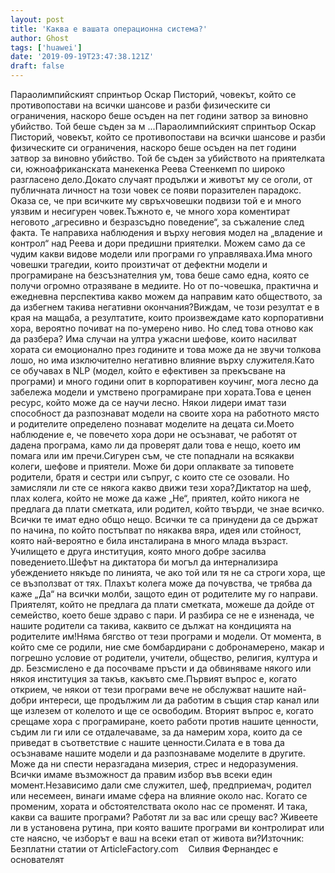 ```yaml
---
layout: post
title: 'Каква е вашата операционна система?'
author: Ghost
tags: ['huawei']
date: '2019-09-19T23:47:38.121Z'
draft: false
---
```


Параолимпийският спринтьор Оскар Писторий, човекът, който се противопостави на всички шансове и разби физическите си ограничения, наскоро беше осъден на пет години затвор за виновно убийство. Той беше съден за м ...Параолимпийският спринтьор Оскар Писторий, човекът, който се противопостави на всички шансове и разби физическите си ограничения, наскоро беше осъден на пет години затвор за виновно убийство. Той бе съден за убийството на приятелката си, южноафриканската манекенка Реева Стеенкемп по широко разгласено дело.Докато случаят продължи и животът му се оголи, от публичната личност на този човек се появи поразителен парадокс. Оказа се, че при всичките му свръхчовешки подвизи той е и много уязвим и несигурен човек.Тъжното е, че много хора коментират неговото „агресивно и безразсъдно поведение“, за съжаление след факта. Те направиха наблюдения и върху неговия модел на „владение и контрол“ над Реева и дори предишни приятелки. Можем само да се чудим какви видове модели или програми го управляваха.Има много човешки трагедии, които произтичат от дефектни модели и програмиране на безсъзнателния ум, това беше само една, която се получи огромно отразяване в медиите. Но от по-човешка, практична и ежедневна перспектива какво можем да направим като обществото, за да избегнем такива негативни окончания?Виждам, че този резултат е в края на мащаба, а резултатите, които произвеждаме като корпоративни хора, вероятно почиват на по-умерено ниво. Но след това отново как да разбера? Има случаи на ултра ужасни шефове, които насилват хората си емоционално през годините и това може да не звучи толкова лошо, но има изключително негативно влияние върху служителя.Като се обучавах в NLP (модел, който е ефективен за прекъсване на програми) и много години опит в корпоративен коучинг, мога лесно да забележа модели и умствено програмиране при хората.Това е ценен ресурс, който може да се научи лесно. Някои лидери имат тази способност да разпознават модели на своите хора на работното място и родителите определено познават моделите на децата си.Моето наблюдение е, че повечето хора дори не осъзнават, че работят от дадена програма, камо ли да проверят дали това е нещо, което им помага или им пречи.Сигурен съм, че сте попаднали на всякакви колеги, шефове и приятели. Може би дори оплаквате за типовете родители, братя и сестри или съпруг, с които сте се озовали. Но замисляли ли сте се някога какво движи тези хора?Диктатор на шеф, плах колега, който не може да каже „Не“, приятел, който никога не предлага да плати сметката, или родител, който твърди, че знае всичко. Всички те имат едно общо нещо. Всички те са принудени да се държат по начина, по който постъпват по някаква вяра, идея или стойност, която най-вероятно е била инсталирана в много млада възраст. Училището е друга институция, която много добре засилва поведението.Шефът на диктатора би могъл да интернализира убеждението някъде по линията, че ако той или тя не са строги хора, ще се възползват от тях. Плахът колега може да почувства, че трябва да каже „Да“ на всички молби, защото един от родителите му го направи. Приятелят, който не предлага да плати сметката, можеше да дойде от семейство, което беше здраво с пари. И разбира се не е изненада, че нашите родители са такива, каквито се дължат на кондицията на родителите им!Няма бягство от тези програми и модели. От момента, в който сме се родили, ние сме бомбардирани с добронамерено, макар и погрешно условие от родители, учители, общество, религия, култура и др. Безсмислено е да посочваме пръсти и да обвиняваме някого или някоя институция за такъв, какъвто сме.Първият въпрос е, когато открием, че някои от тези програми вече не обслужват нашите най-добри интереси, ще продължим ли да работим в същия стар канал или ще излезем от колелото и ще се освободим. Вторият въпрос е, когато срещаме хора с програмиране, което работи против нашите ценности, съдим ли ги или се отдалечаваме, за да намерим хора, които да се приведат в съответствие с нашите ценности.Силата е в това да осъзнаваме нашите модели и да разпознаваме моделите в другите. Може да ни спести неразгадана мизерия, стрес и недоразумения. Всички имаме възможност да правим избор във всеки един момент.Независимо дали сме служител, шеф, предприемач, родител или несемеен, винаги имаме сфера на влияние около нас. Когато се променим, хората и обстоятелствата около нас се променят. И така, какви са вашите програми? Работят ли за вас или срещу вас? Живеете ли в установена рутина, при която вашите програми ви контролират или сте наясно, че изборът е ваш на всеки етап от живота ви?Източник: Безплатни статии от ArticleFactory.com    Силвия Фернандес е основателят
